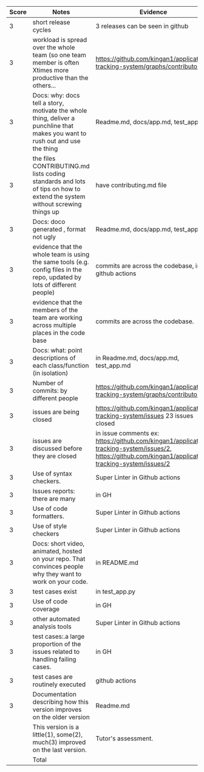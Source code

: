 |Score|Notes| Evidence|
|-|-----|---------|
|3| short release cycles|3 releases can be seen in github|
|3| workload is spread over the whole team (so one team member is often Xtimes more productive than the others...|https://github.com/kingan1/application-tracking-system/graphs/contributors|
|3|Docs: why: docs tell a story, motivate the whole thing, deliver a punchline that makes you want to rush out and use the thing | Readme.md, docs/app.md, test_app.md |
|3|the files CONTRIBUTING.md lists coding standards and lots of tips on how to extend the system without screwing things up  | have contributing.md file|
|3|Docs: doco generated , format not ugly  | Readme.md, docs/app.md, test_app.md |
|3|evidence that the whole team is using the same tools (e.g. config files in the repo, updated by lots of different people) | commits are across the codebase, in github actions |
|3|evidence that the members of the team are working across multiple places in the code base |commits are across the codebase. |
|3|Docs: what: point descriptions of each class/function (in isolation)  |in Readme.md, docs/app.md, test_app.md |
|3|Number of commits: by different people  | https://github.com/kingan1/application-tracking-system/graphs/contributors|
|3|issues are being closed | https://github.com/kingan1/application-tracking-system/issues 23 issues closed|
|3|issues are discussed before they are closed | in issue comments ex: https://github.com/kingan1/application-tracking-system/issues/2, https://github.com/kingan1/application-tracking-system/issues/2|
|3|Use of syntax checkers. | Super Linter in Github actions|
|3|Issues reports: there are many  |in GH |
|3|Use of code formatters. | Super Linter in Github actions|
|3|Use of style checkers | Super Linter in Github actions|
|3|Docs: short video, animated, hosted on your repo. That convinces people why they want to work on your code. |in README.md |
|3|test cases exist  | in test_app.py|
|3|Use of code coverage  | in GH|
|3|other automated analysis tools  | Super Linter in Github actions|
|3|test cases:.a large proportion of the issues related to handling failing cases. | in GH|
|3|test cases are routinely executed | github actions|
|3|Documentation describing how this version improves on the older version|Readme.md| 
||This version is a little(1), some(2), much(3) improved on the last version.|Tutor's assessment.| 
|| Total|
